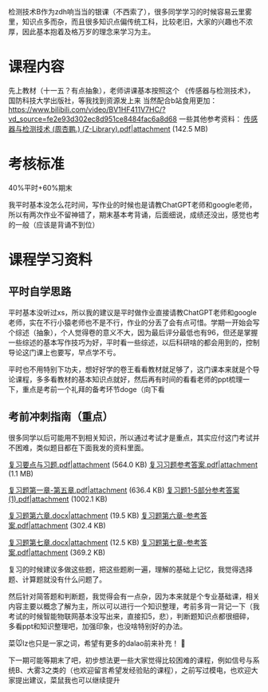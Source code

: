检测技术B作为zdh响当当的银课（不西索了），很多同学学习的时候容易云里雾里，知识点多而杂，而且很多知识点偏传统工科，比较老旧，大家的兴趣也不浓厚，因此基本抱着及格万岁的理念来学习为主。

# 课程内容

先上教材（十一五？有点抽象），老师讲课基本按照这个
《传感器与检测技术》，国防科技大学出版社，等我找到资源发上来
当然配合b站食用更加：https://www.bilibili.com/video/BV1HF411V7HC/?vd_source=fe2e93d302ec8d951ce8484fac6a8d68
一些其他参考资料：
[传感器与检测技术 (周杏鹏.) (Z-Library).pdf|attachment](upload://y56H5UNNc52zbpIFdg0TxYP8ZMr.pdf) (142.5 MB)

# 考核标准

40%平时+60%期末

我平时基本没怎么花时间，写作业的时候也是请教ChatGPT老师和google老师，所以有两次作业不留神错了，期末基本考背诵，后面细说，成绩还没出，感觉也考的一般（应该是背诵不到位）

# 课程学习资料

## 平时自学思路

平时基本没听过xs，所以我的建议是平时做作业直接请教ChatGPT老师和google老师，实在不行小猿老师也不是不行，作业的分丢了会有点可惜。学期一开始会写个综述（抽象），个人觉得卷的意义不大，因为最后评分最低也有96，但还是掌握一些综述的基本写作技巧为好，平时看一些综述，以后科研啥的都会用到的，控制导论这门课上也要写，早点学不亏。

平时也不用特别下功夫，想好好学的卷王看看教材就足够了，这门课本来就是个导论课程，多多看教材的基本知识点就好，然后再有时间的看看老师的ppt梳理一下，重点是考前一个礼拜的备考环节doge（向下看

## 考前冲刺指南（重点）

很多同学以后可能用不到相关知识，所以通过考试才是重点，其实应付这门考试并不困难，类似题目都在下面我发的资料里面。

[复习要点与习题.pdf|attachment](upload://d3d5FAhhw0FiV8rsbJF8lQgs8iB.pdf) (564.0 KB)
[复习习题参考答案.pdf|attachment](upload://vj5rzbpMGWbq7G7tMUA7fK4KfMY.pdf) (1.1 MB)

[复习题第一章-第五章.pdf|attachment](upload://nQ3SUW8FIemCLNb5MQtp1jE2lr8.pdf) (636.4 KB)
[复习题1-5部分参考答案 (1).pdf|attachment](upload://xCjomzOToqKutXM9VkYyJQ8qYKY.pdf) (1002.1 KB)

[复习题第六章.docx|attachment](upload://wffB0oiSjlde1d3UfNNGblRHgj2.docx) (19.5 KB)
[复习题第六章-参考答案.pdf|attachment](upload://WVr6dbP9THZ0Ji2bnmT6gBwCsw.pdf) (302.4 KB)

[复习题第七章.docx|attachment](upload://1sRBb7M2SZK3NQCbAAyMhMNtVXs.docx) (12.5 KB)
[复习题第七章-参考答案.pdf|attachment](upload://mDGGDwIJYXOx2n3MpCi9EiecApG.pdf) (369.2 KB)

复习的时候建议多做这些题，把这些题刷一遍，理解的基础上记忆，我觉得选择题、计算题就没有什么问题了。

然后针对简答题和判断题，我觉得会有一点杂，因为本来就是个专业基础课，相关内容主要以概念了解为主，所以可以进行一个知识整理，考前多背一背记一下（我考试的时候智能物联网基本没写出来，直接扣5，悲），判断题知识点都很细碎，多看ppt和知识整理吧，加强印象，也没啥特别好的办法。

菜:mouse:lz也只是一家之词，希望有更多的dalao前来补充！ :smiling_face_with_three_hearts:

下一期可能等期末了吧，初步想法更一些大家觉得比较困难的课程，例如信号与系统B、大雾3之类的（也欢迎留言希望发经验贴的课程），之前写过模电，也欢迎大家提出建议，菜鼠我也可以继续提升 